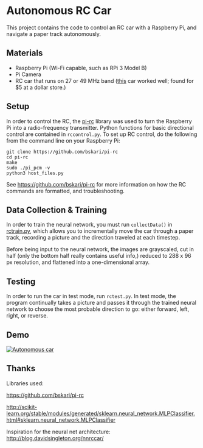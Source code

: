 # Autonomous RC Car

This project contains the code to control an RC car with a Raspberry Pi, and navigate a paper track autonomously.

## Materials
- Raspberry Pi (Wi-Fi capable, such as RPi 3 Model B)
- Pi Camera
- RC car that runs on 27 or 49 MHz band ([this](https://www.pinterest.com/pin/543457880031801972/) car worked well; found for $5 at a dollar store.)

## Setup
In order to control the RC, the [pi-rc](https://github.com/bskari/pi-rc) library was used to turn the Raspberry Pi into a radio-frequency transmitter. Python functions for basic directional control are contained in `rccontrol.py`. To set up RC control, do the following from the command line on your Raspberry Pi:

    git clone https://github.com/bskari/pi-rc
    cd pi-rc
    make
    sudo ./pi_pcm -v
    python3 host_files.py
 
See https://github.com/bskari/pi-rc for more information on how the RC commands are formatted, and troubleshooting.

## Data Collection & Training

In order to train the neural network, you must run `collectData()` in [rctrain.py](https://github.com/ketan0/selfdriving-rc/blob/master/rctrain.py), which allows you to incrementally move the car through a paper track, recording a picture and the direction traveled at each timestep.

Before being input to the neural network, the images are grayscaled, cut in half (only the bottom half really contains useful info,) reduced to 288 x 96 px resolution, and flattened into a one-dimensional array.

## Testing

In order to run the car in test mode, run `rctest.py`. In test mode, the program continually takes a picture and passes it through the trained neural network to choose the most probable direction to go: either forward, left, right, or reverse.

## Demo
[![Autonomous car](https://img.youtube.com/vi/bulzQxh9DlI/maxresdefault.jpg)](https://www.youtube.com/watch?v=bulzQxh9DlI)

## Thanks
Libraries used:

https://github.com/bskari/pi-rc

http://scikit-learn.org/stable/modules/generated/sklearn.neural_network.MLPClassifier.html#sklearn.neural_network.MLPClassifier


Inspiration for the neural net architecture:
http://blog.davidsingleton.org/nnrccar/
